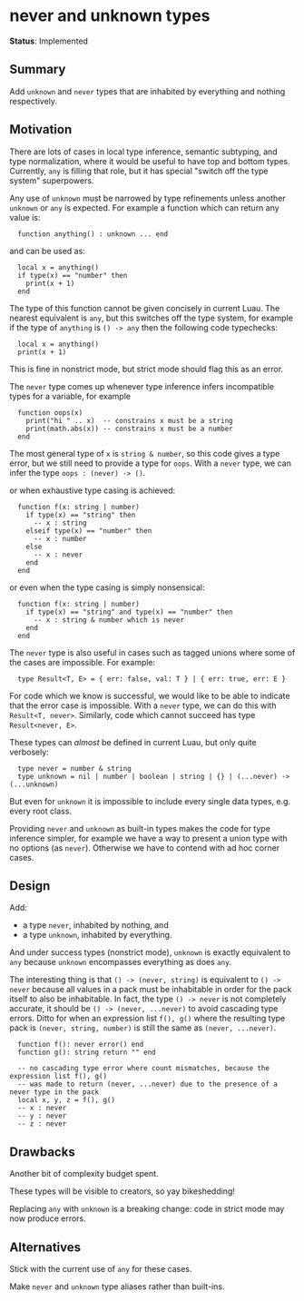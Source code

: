# never and unknown types

**Status**: Implemented

## Summary

Add `unknown` and `never` types that are inhabited by everything and nothing respectively.

## Motivation

There are lots of cases in local type inference, semantic subtyping,
and type normalization, where it would be useful to have top and
bottom types. Currently, `any` is filling that role, but it has
special "switch off the type system" superpowers.

Any use of `unknown` must be narrowed by type refinements unless another `unknown` or `any` is expected. For
example a function which can return any value is:

```luau
  function anything() : unknown ... end
```

and can be used as:

```luau
  local x = anything()
  if type(x) == "number" then
    print(x + 1)
  end
```

The type of this function cannot be given concisely in current
Luau. The nearest equivalent is `any`, but this switches off the type system, for example
if the type of `anything` is `() -> any` then the following code typechecks:

```luau
  local x = anything()
  print(x + 1)
```

This is fine in nonstrict mode, but strict mode should flag this as an error.

The `never` type comes up whenever type inference infers incompatible types for a variable, for example

```luau
  function oops(x)
    print("hi " .. x)  -- constrains x must be a string
    print(math.abs(x)) -- constrains x must be a number
  end
```

The most general type of `x` is `string & number`, so this code gives
a type error, but we still need to provide a type for `oops`. With a
`never` type, we can infer the type `oops : (never) -> ()`.

or when exhaustive type casing is achieved:

```luau
  function f(x: string | number)
    if type(x) == "string" then
      -- x : string
    elseif type(x) == "number" then
      -- x : number
    else
      -- x : never
    end
  end
```

or even when the type casing is simply nonsensical:

```luau
  function f(x: string | number)
    if type(x) == "string" and type(x) == "number" then
      -- x : string & number which is never
    end
  end
```

The `never` type is also useful in cases such as tagged unions where
some of the cases are impossible. For example:

```luau
  type Result<T, E> = { err: false, val: T } | { err: true, err: E }
```

For code which we know is successful, we would like to be able to
indicate that the error case is impossible. With a `never` type, we
can do this with `Result<T, never>`. Similarly, code which cannot succeed
has type `Result<never, E>`.

These types can _almost_ be defined in current Luau, but only quite verbosely:

```luau
  type never = number & string
  type unknown = nil | number | boolean | string | {} | (...never) -> (...unknown)
```

But even for `unknown` it is impossible to include every single data types, e.g. every root class.

Providing `never` and `unknown` as built-in types makes the code for
type inference simpler, for example we have a way to present a union
type with no options (as `never`). Otherwise we have to contend with ad hoc
corner cases.

## Design

Add:

* a type `never`, inhabited by nothing, and
* a type `unknown`, inhabited by everything.

And under success types (nonstrict mode), `unknown` is exactly equivalent to `any` because `unknown`
encompasses everything as does `any`.

The interesting thing is that `() -> (never, string)` is equivalent to `() -> never` because all
values in a pack must be inhabitable in order for the pack itself to also be inhabitable. In fact,
the type `() -> never` is not completely accurate, it should be `() -> (never, ...never)` to avoid
cascading type errors. Ditto for when an expression list `f(), g()` where the resulting type pack is
`(never, string, number)` is still the same as `(never, ...never)`.

```luau
  function f(): never error() end
  function g(): string return "" end

  -- no cascading type error where count mismatches, because the expression list f(), g()
  -- was made to return (never, ...never) due to the presence of a never type in the pack
  local x, y, z = f(), g()
  -- x : never
  -- y : never
  -- z : never
```

## Drawbacks

Another bit of complexity budget spent.

These types will be visible to creators, so yay bikeshedding!

Replacing `any` with `unknown` is a breaking change: code in strict mode may now produce errors.

## Alternatives

Stick with the current use of `any` for these cases.

Make `never` and `unknown` type aliases rather than built-ins.
